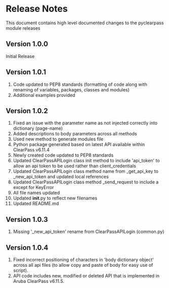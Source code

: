 # Release Notes
This document contains high level documented changes to the pyclearpass module releases
## Version 1.0.0
Initial Release
## Version 1.0.1
1. Code updated to PEP8 standards (formatting of code along with renaming of variables, packages, classes and modules)
2. Additional examples provided
## Version 1.0.2
1. Fixed an issue with the parameter name as not injected correctly into dictionary (page-name)
2. Added descriptions to body parameters across all methods 
3. Used new method to generate modules file 
4. Python package generated  based on latest API available within ClearPass v6.11.4
5. Newly created code updated to PEP8 standards
6. Updated ClearPassAPILogin class init method to include 'api_token' to allow an api token to be used rather than client_credentials
7. Updated ClearPassAPILogin class method name from _get_api_key to _new_api_token and updated local references
8. Updated ClearPassAPILogin class method _send_request to include a except for KeyError
9. All file names updated
10. Updated __init__.py to reflect new filenames
11. Updated README.md
## Version 1.0.3
1. Missing '_new_api_token' rename from ClearPassAPILogin (common.py)
## Version 1.0.4
1. Fixed incorrect positioning of characters in 'body dictionary object' across all api files (to allow copy and paste of body for easy use of script).
2. API code includes new, modified or deleted API that is implemented in Aruba ClearPass v6.11.5. 
